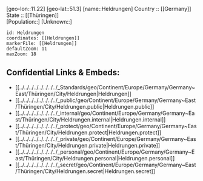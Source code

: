 ﻿---
location: [51.3,11.22] 
mapzoom: [7,12] 
mapmarker: city 
type: City
tags:
- geo/City


SpocWebEntityId: 30869
isDeleted: false
confidential: public

---
[geo-lon::11.22] 
[geo-lat::51.3] 
[name::Heldrungen] 
Country :: [[Germany]]  
State :: [[Thüringen]]  
[Population::] 
[Unknown::] 


```leaflet
id: Heldrungen
coordinates: [[Heldrungen]] 
markerFile: [[Heldrungen]] 
defaultZoom: 11 
maxZoom: 18
```


## Confidential Links & Embeds: 
- [[../../../../../../../../_Standards/geo/Continent/Europe/Germany/Germany~East/Thüringen/City/Heldrungen|Heldrungen]] 
- [[../../../../../../../../_public/geo/Continent/Europe/Germany/Germany~East/Thüringen/City/Heldrungen.public|Heldrungen.public]] 
- [[../../../../../../../../_internal/geo/Continent/Europe/Germany/Germany~East/Thüringen/City/Heldrungen.internal|Heldrungen.internal]] 
- [[../../../../../../../../_protect/geo/Continent/Europe/Germany/Germany~East/Thüringen/City/Heldrungen.protect|Heldrungen.protect]] 
- [[../../../../../../../../_private/geo/Continent/Europe/Germany/Germany~East/Thüringen/City/Heldrungen.private|Heldrungen.private]] 
- [[../../../../../../../../_personal/geo/Continent/Europe/Germany/Germany~East/Thüringen/City/Heldrungen.personal|Heldrungen.personal]] 
- [[../../../../../../../../_secret/geo/Continent/Europe/Germany/Germany~East/Thüringen/City/Heldrungen.secret|Heldrungen.secret]] 
